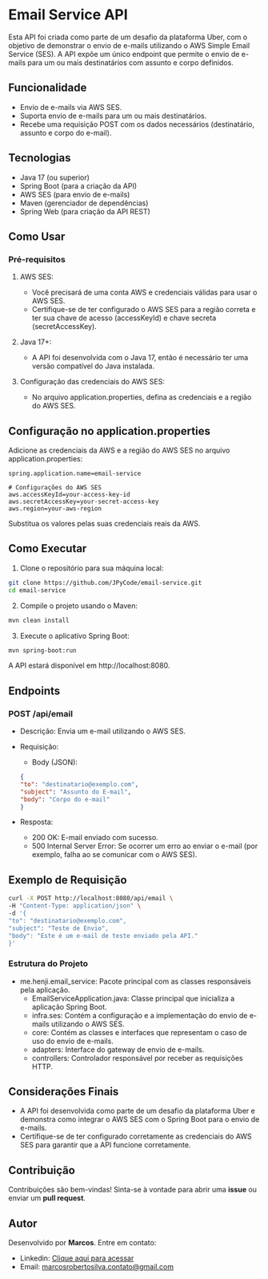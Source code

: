 # Email Service API
Esta API foi criada como parte de um desafio da plataforma Uber, com o objetivo de demonstrar o envio de e-mails utilizando o AWS Simple Email Service (SES). A API expõe um único endpoint que permite o envio de e-mails para um ou mais destinatários com assunto e corpo definidos.

## Funcionalidade
- Envio de e-mails via AWS SES.
- Suporta envio de e-mails para um ou mais destinatários.
- Recebe uma requisição POST com os dados necessários (destinatário, assunto e corpo do e-mail).
## Tecnologias
- Java 17 (ou superior)
- Spring Boot (para a criação da API)
- AWS SES (para envio de e-mails)
- Maven (gerenciador de dependências)
- Spring Web (para criação da API REST)
## Como Usar
### Pré-requisitos

1. AWS SES:
   - Você precisará de uma conta AWS e credenciais válidas para usar o AWS SES.
   - Certifique-se de ter configurado o AWS SES para a região correta e ter sua chave de acesso (accessKeyId) e chave secreta (secretAccessKey).


2. Java 17+:
   - A API foi desenvolvida com o Java 17, então é necessário ter uma versão compatível do Java instalada.

3. Configuração das credenciais do AWS SES:
   - No arquivo application.properties, defina as credenciais e a região do AWS SES.

## Configuração no application.properties
   Adicione as credenciais da AWS e a região do AWS SES no arquivo application.properties:

```properties
spring.application.name=email-service

# Configurações do AWS SES
aws.accessKeyId=your-access-key-id
aws.secretAccessKey=your-secret-access-key
aws.region=your-aws-region
```
Substitua os valores pelas suas credenciais reais da AWS.

## Como Executar
1. Clone o repositório para sua máquina local:

```bash
git clone https://github.com/JPyCode/email-service.git
cd email-service
```
2. Compile o projeto usando o Maven:

```bash
mvn clean install
```
3. Execute o aplicativo Spring Boot:

``` bash
mvn spring-boot:run
```
A API estará disponível em http://localhost:8080.

## Endpoints
### POST /api/email
- Descrição: Envia um e-mail utilizando o AWS SES.

- Requisição:

    - Body (JSON):
    ```json
    {
    "to": "destinatario@exemplo.com",
    "subject": "Assunto do E-mail",
    "body": "Corpo do e-mail"
    }
  ```

- Resposta:

    - 200 OK: E-mail enviado com sucesso.
    - 500 Internal Server Error: Se ocorrer um erro ao enviar o e-mail (por exemplo, falha ao se comunicar com o AWS SES).
## Exemplo de Requisição
```bash
curl -X POST http://localhost:8080/api/email \
-H "Content-Type: application/json" \
-d '{
"to": "destinatario@exemplo.com",
"subject": "Teste de Envio",
"body": "Este é um e-mail de teste enviado pela API."
}'
```

### Estrutura do Projeto
- me.henji.email_service: Pacote principal com as classes responsáveis pela aplicação.
    - EmailServiceApplication.java: Classe principal que inicializa a aplicação Spring Boot.
    - infra.ses: Contém a configuração e a implementação do envio de e-mails utilizando o AWS SES. 
    - core: Contém as classes e interfaces que representam o caso de uso do envio de e-mails.
    - adapters: Interface do gateway de envio de e-mails. 
    - controllers: Controlador responsável por receber as requisições HTTP.
## Considerações Finais
- A API foi desenvolvida como parte de um desafio da plataforma Uber e demonstra como integrar o AWS SES com o Spring Boot para o envio de e-mails.
- Certifique-se de ter configurado corretamente as credenciais do AWS SES para garantir que a API funcione corretamente.


## Contribuição
Contribuições são bem-vindas! Sinta-se à vontade para abrir uma <strong>issue</strong> ou enviar um <strong>pull request</strong>.

## Autor
Desenvolvido por <strong>Marcos</strong>. Entre em contato:
- Linkedin: [Clique aqui para acessar](https://www.linkedin.com/in/roberto-marcos/)
- Email: marcosrobertosilva.contato@gmail.com
